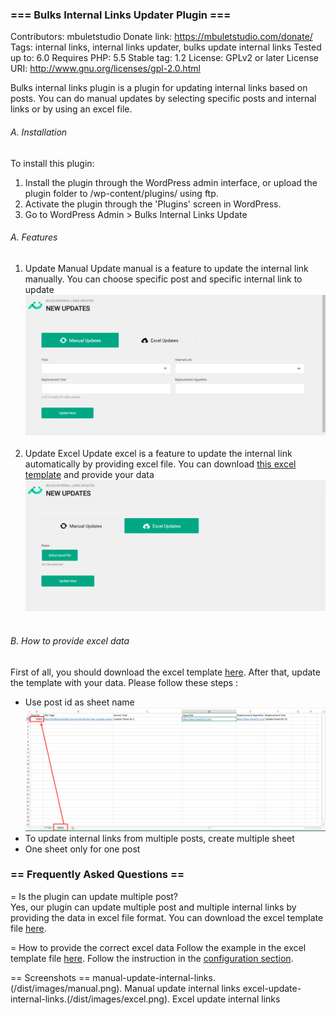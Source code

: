 ### === Bulks Internal Links Updater Plugin ===

Contributors: mbuletstudio
Donate link: https://mbuletstudio.com/donate/
Tags: internal links, internal links updater, bulks update internal links
Tested up to: 6.0
Requires PHP: 5.5
Stable tag: 1.2
License: GPLv2 or later
License URI: http://www.gnu.org/licenses/gpl-2.0.html

Bulks internal links plugin is a plugin for updating internal links based on posts. You can do manual updates by selecting specific posts and internal links or by using an excel file.

###### A. Installation

To install this plugin:

1. Install the plugin through the WordPress admin interface, or upload the plugin folder to /wp-content/plugins/ using ftp.
2. Activate the plugin through the 'Plugins' screen in WordPress.
3. Go to WordPress Admin > Bulks Internal Links Update

###### A. Features

1. Update Manual
   Update manual is a feature to update the internal link manually. You can choose specific post and specific internal link to update
   ![manual-update-screenshoot](/dist/images/manual.png "Manual Update Screen Shoot") <br /><br />
2. <span id="update-excel-how-to">Update Excel</span>
   Update excel is a feature to update the internal link automatically by providing excel file. You can download [this excel template](https://docs.google.com/spreadsheets/d/1WeMAyapRrtAm0a9YGinK8-lcL_6M7Mua/edit?usp=sharing&ouid=118205558229533378210&rtpof=true&sd=true) and provide your data <br />
   ![excel-update-screenshoot](/dist/images/excel.png "Manual Update Screen Shoot") <br /><br />

###### B. How to provide excel data

First of all, you should download the excel template [here](https://mbuletstudion.com). After that, update the template with your data. Please follow these steps :

- Use post id as sheet name
  ![template-screenshoot](/dist/images/template.png "Template Screen Shoot")
- To update internal links from multiple posts, create multiple sheet
- One sheet only for one post

### == Frequently Asked Questions ==

= Is the plugin can update multiple post? <br />
Yes, our plugin can update multiple post and multiple internal links by providing the data in excel file format. You can download the excel template file [here](https://docs.google.com/spreadsheets/d/1WeMAyapRrtAm0a9YGinK8-lcL_6M7Mua/edit?usp=sharing&ouid=118205558229533378210&rtpof=true&sd=true).

= How to provide the correct excel data
Follow the example in the excel template file [here](https://docs.google.com/spreadsheets/d/1WeMAyapRrtAm0a9YGinK8-lcL_6M7Mua/edit?usp=sharing&ouid=118205558229533378210&rtpof=true&sd=true). Follow the instruction in the [configuration section](#update-excel-how-to).

== Screenshots ==
manual-update-internal-links.(/dist/images/manual.png). Manual update internal links
excel-update-internal-links.(/dist/images/excel.png). Excel update internal links

